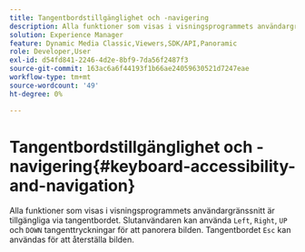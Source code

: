 ```yaml
---
title: Tangentbordstillgänglighet och -navigering
description: Alla funktioner som visas i visningsprogrammets användargränssnitt är tillgängliga via tangentbordet.
solution: Experience Manager
feature: Dynamic Media Classic,Viewers,SDK/API,Panoramic
role: Developer,User
exl-id: d54fd841-2246-4d2e-8bf9-7da56f2487f3
source-git-commit: 163ac6a6f44193f1b66ae24059630521d7247eae
workflow-type: tm+mt
source-wordcount: '49'
ht-degree: 0%

---
```


# Tangentbordstillgänglighet och -navigering{#keyboard-accessibility-and-navigation}

Alla funktioner som visas i visningsprogrammets användargränssnitt är tillgängliga via tangentbordet.
Slutanvändaren kan använda `Left`, `Right`, `UP` och `DOWN` tangenttryckningar för att panorera bilden.
Tangentbordet `Esc` kan användas för att återställa bilden.

